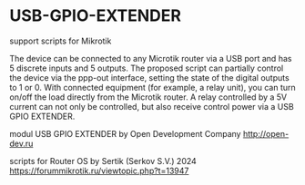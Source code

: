 # USB-GPIO-EXTENDER
support scripts for Mikrotik

The device can be connected to any Microtik router via a USB port and has 5 discrete inputs and 5 outputs. The proposed script can partially control the device via the ppp-out interface, setting the state of the digital outputs to 1 or 0. With connected equipment (for example, a relay unit), you can turn on/off the load directly from the Microtik router. A relay controlled by a 5V current can not only be controlled, but also receive control power via a USB GPIO EXTENDER.


modul USB GPIO EXTENDER by Open Development Company http://open-dev.ru

scripts for Router OS by Sertik (Serkov S.V.) 2024 https://forummikrotik.ru/viewtopic.php?t=13947
